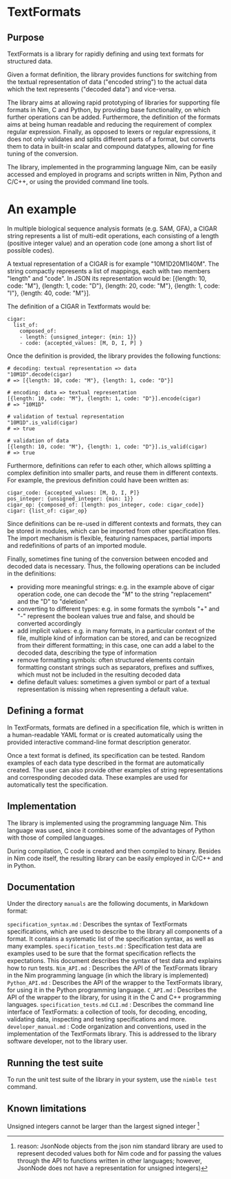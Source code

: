 # TextFormats

## Purpose

TextFormats is a library for rapidly defining and using text formats
for structured data.

Given a format definition, the library provides functions for switching
from the textual representation of data ("encoded string") to the actual
data which the text represents ("decoded data") and vice-versa.

The library aims at allowing rapid prototyping of libraries for supporting
file formats in Nim, C and Python, by providing base functionality,
on which further operations can be added. Furthermore, the definition
of the formats aims at being human readable and reducing the requirement
of complex regular expression. Finally, as opposed to lexers or regular
expressions, it does not only validates and splits different parts of a
format, but converts them to data in built-in scalar and compound datatypes,
allowing for fine tuning of the conversion.

The library, implemented in the programming language Nim, can be easily
accessed and employed in programs and scripts written in Nim, Python and C/C++,
or using the provided command line tools.

# An example

In multiple biological sequence analysis formats (e.g. SAM, GFA),
a CIGAR string represents a list of multi-edit operations, each consisting
of a length (positive integer value) and an operation code (one among a short
list of possible codes).

A textual representation of a CIGAR is for example
"10M1D20M1I40M". The string compactly represents a list of mappings,
each with two members "length" and "code". In JSON its representation would
be: [{length: 10, code: "M"}, {length: 1, code: "D"}, {length: 20, code: "M"},
{length: 1, code: "I"}, {length: 40, code: "M"}].

The definition of a CIGAR in Textformats would be:
```
cigar:
  list_of:
    composed_of:
    - length: {unsigned_integer: {min: 1}}
    - code: {accepted_values: [M, D, I, P] }
```

Once the definition is provided, the library provides the following functions:
```
# decoding: textual representation => data
"10M1D".decode(cigar)
# => [{length: 10, code: "M"}, {length: 1, code: "D"}]

# encoding: data => textual representation
[{length: 10, code: "M"}, {length: 1, code: "D"}].encode(cigar)
# => "10M1D"

# validation of textual representation
"10M1D".is_valid(cigar)
# => true

# validation of data
[{length: 10, code: "M"}, {length: 1, code: "D"}].is_valid(cigar)
# => true
```

Furthermore, definitions can refer to each other, which allows splitting
a complex definition into smaller parts, and reuse them in different contexts.
For example, the previous definition could have been written as:
```
cigar_code: {accepted_values: [M, D, I, P]}
pos_integer: {unsigned_integer: {min: 1}}
cigar_op: {composed_of: [length: pos_integer, code: cigar_code]}
cigar: {list_of: cigar_op}
```

Since definitions can be re-used in different contexts and formats, they
can be stored in modules, which can be imported from other specification files.
The import mechanism is flexible, featuring namespaces, partial imports and
redefinitions of parts of an imported module.

Finally, sometimes fine tuning of the conversion between encoded and
decoded data is necessary. Thus, the following operations can be included
in the definitions:
- providing more meaningful strings:
e.g. in the example above of cigar operation code, one can
decode the "M" to the string "replacement" and the "D" to "deletion"
- converting to different types:
e.g. in some formats the symbols "+" and "-" represent
the boolean values true and false, and should be converted accordingly
- add implicit values:
e.g. in many formats, in a particular context
of the file, multiple kind of information can be stored, and can be recognized
from their different formatting; in this case, one
can add a label to the decoded data, describing the type of information
- remove formatting symbols:
often structured elements contain formatting constant strings such
as separators, prefixes and suffixes, which must not be included in the
resulting decoded data
- define default values:
sometimes a given symbol or part of a textual representation is missing
when representing a default value.

## Defining a format

In TextFormats, formats are defined in a specification file, which is written
in a human-readable YAML format or is created automatically using the provided
interactive command-line format description generator.

Once a text format is defined, its specification can be tested.
Random examples of each data type described in the format are automatically
created. The user can also provide other examples of string representations
and corresponding decoded data. These examples are used for automatically
test the specification.

## Implementation

The library is implemented using the programming language Nim.
This language was used, since it combines some of the advantages of Python
with those of compiled languages.

During compilation, C code is created and then compiled to binary.
Besides in Nim code itself, the resulting library can be easily employed
in C/C++ and in Python.

## Documentation

Under the directory `manuals` are the following documents, in Markdown
format:

`specification_syntax.md`
: Describes the syntax of TextFormats specifications, which
are used to describe to the library all components of a format.
It contains a systematic list of the specification syntax, as
well as many examples.
`specification_tests.md`
: Specification test data are examples used to be sure that the format
specification reflects the expectations. This document describes
the syntax of test data and explains how to run tests.
`Nim_API.md`
: Describes the API of the TextFormats library in the Nim programming language
(in which the library is implemented)
`Python_API.md`
: Describes the API of the wrapper to the TextFormats library, for using it
in the Python programming language.
`C_API.md`
: Describes the API of the wrapper to the library, for using it in the C and
C++ programming languages.
`specification_tests.md`
`CLI.md`
: Describes the command line interface of TextFormats: a collection of tools,
for decoding, encoding, validating data, inspecting and testing specifications
and more.
`developer_manual.md`
: Code organization and conventions, used in the implementation of the
TextFormats library. This is addressed to the library software developer,
not to the library user.

## Running the test suite

To run the unit test suite of the library in your system, use the
``nimble test`` command.

## Known limitations

Unsigned integers cannot be larger than the largest signed integer [^2]

[^2]: reason: JsonNode objects from the json nim standard library are
used to represent decoded values both for Nim code and for passing the values
through the API to functions written in other languages; however, JsonNode does
not have a representation for unsigned integers)
